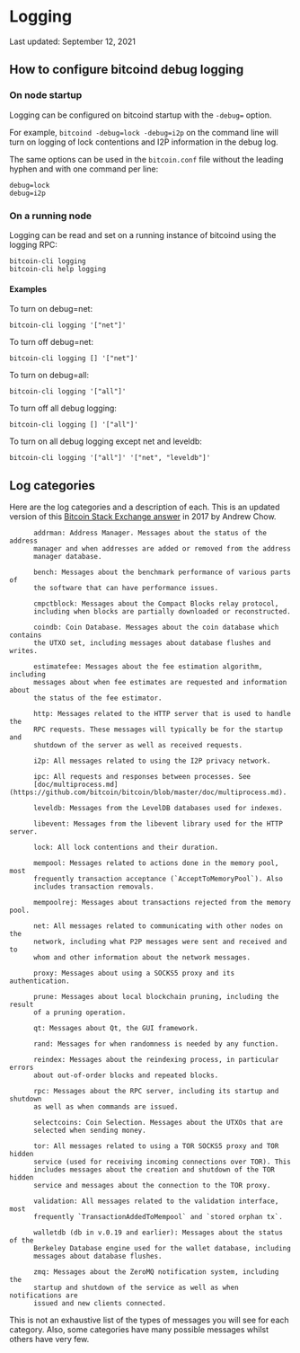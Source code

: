 # Logging

Last updated: September 12, 2021

## How to configure bitcoind debug logging

### On node startup

Logging can be configured on bitcoind startup with the `-debug=` option.

For example, `bitcoind -debug=lock -debug=i2p` on the command line will turn on
logging of lock contentions and I2P information in the debug log.

The same options can be used in the `bitcoin.conf` file without the leading
hyphen and with one command per line:

    debug=lock
    debug=i2p

### On a running node

Logging can be read and set on a running instance of bitcoind using the
logging RPC:

    bitcoin-cli logging
    bitcoin-cli help logging

#### Examples

To turn on debug=net:

    bitcoin-cli logging '["net"]'

To turn off debug=net:

    bitcoin-cli logging [] '["net"]'

To turn on debug=all:

    bitcoin-cli logging '["all"]'

To turn off all debug logging:

    bitcoin-cli logging [] '["all"]'

To turn on all debug logging except net and leveldb:

    bitcoin-cli logging '["all"]' '["net", "leveldb"]'


## Log categories

Here are the log categories and a description of each. This is an updated
version of this [Bitcoin Stack Exchange
answer](https://bitcoin.stackexchange.com/questions/66892/what-are-the-debug-categories/66895#66895)
in 2017 by Andrew Chow.

          addrman: Address Manager. Messages about the status of the address
          manager and when addresses are added or removed from the address
          manager database.

          bench: Messages about the benchmark performance of various parts of
          the software that can have performance issues.

          cmpctblock: Messages about the Compact Blocks relay protocol,
          including when blocks are partially downloaded or reconstructed.

          coindb: Coin Database. Messages about the coin database which contains
          the UTXO set, including messages about database flushes and writes.

          estimatefee: Messages about the fee estimation algorithm, including
          messages about when fee estimates are requested and information about
          the status of the fee estimator.

          http: Messages related to the HTTP server that is used to handle the
          RPC requests. These messages will typically be for the startup and
          shutdown of the server as well as received requests.

          i2p: All messages related to using the I2P privacy network.

          ipc: All requests and responses between processes. See
          [doc/multiprocess.md](https://github.com/bitcoin/bitcoin/blob/master/doc/multiprocess.md).

          leveldb: Messages from the LevelDB databases used for indexes.

          libevent: Messages from the libevent library used for the HTTP server.

          lock: All lock contentions and their duration.

          mempool: Messages related to actions done in the memory pool, most
          frequently transaction acceptance (`AcceptToMemoryPool`). Also
          includes transaction removals.

          mempoolrej: Messages about transactions rejected from the memory pool.

          net: All messages related to communicating with other nodes on the
          network, including what P2P messages were sent and received and to
          whom and other information about the network messages.

          proxy: Messages about using a SOCKS5 proxy and its authentication.

          prune: Messages about local blockchain pruning, including the result
          of a pruning operation.

          qt: Messages about Qt, the GUI framework.

          rand: Messages for when randomness is needed by any function.

          reindex: Messages about the reindexing process, in particular errors
          about out-of-order blocks and repeated blocks.

          rpc: Messages about the RPC server, including its startup and shutdown
          as well as when commands are issued.

          selectcoins: Coin Selection. Messages about the UTXOs that are
          selected when sending money.

          tor: All messages related to using a TOR SOCKS5 proxy and TOR hidden
          service (used for receiving incoming connections over TOR). This
          includes messages about the creation and shutdown of the TOR hidden
          service and messages about the connection to the TOR proxy.

          validation: All messages related to the validation interface, most
          frequently `TransactionAddedToMempool` and `stored orphan tx`.

          walletdb (db in v.0.19 and earlier): Messages about the status of the
          Berkeley Database engine used for the wallet database, including
          messages about database flushes.

          zmq: Messages about the ZeroMQ notification system, including the
          startup and shutdown of the service as well as when notifications are
          issued and new clients connected.

This is not an exhaustive list of the types of messages you will see for each
category. Also, some categories have many possible messages whilst others have
very few.

